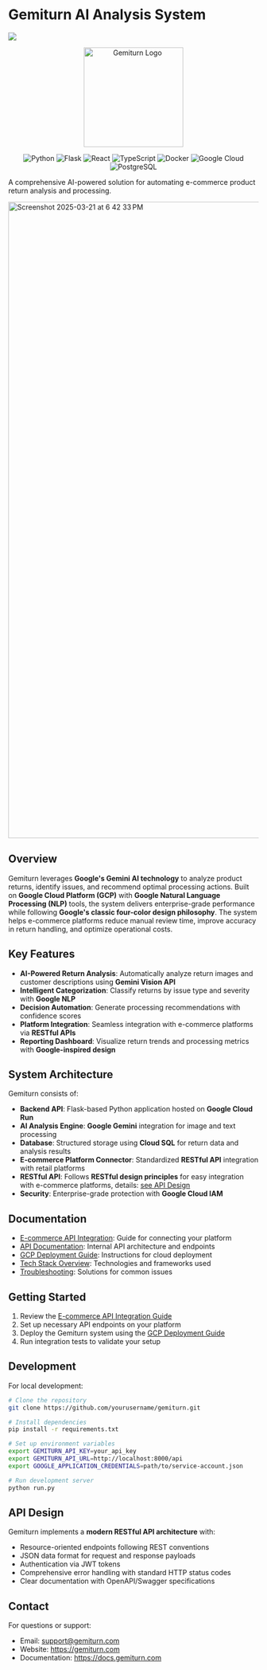 # Gemiturn AI Analysis System
<div>
<img src="https://readme-typing-svg.demolab.com/?pause=1&size=50&color=f75c7e&center=True&width=1200&height=120&vCenter=True&lines=Gemiturn+AI+Analysis+System.;Power+By+Gemini+AI" />
</div>

<p align="center">
  <img src="frontend/public/logo1.png" alt="Gemiturn Logo" width="200">
</p>

<p align="center">
  <img src="https://img.shields.io/badge/Python-3776AB?style=for-the-badge&logo=python&logoColor=white" alt="Python">
  <img src="https://img.shields.io/badge/Flask-000000?style=for-the-badge&logo=flask&logoColor=white" alt="Flask">
  <img src="https://img.shields.io/badge/React-61DAFB?style=for-the-badge&logo=react&logoColor=black" alt="React">
  <img src="https://img.shields.io/badge/TypeScript-3178C6?style=for-the-badge&logo=typescript&logoColor=white" alt="TypeScript">
  <img src="https://img.shields.io/badge/Docker-2496ED?style=for-the-badge&logo=docker&logoColor=white" alt="Docker">
  <img src="https://img.shields.io/badge/Google_Cloud-4285F4?style=for-the-badge&logo=google-cloud&logoColor=white" alt="Google Cloud">
<img src="https://img.shields.io/badge/PostgreSQL-336791?style=for-the-badge&logo=postgresql&logoColor=white" alt="PostgreSQL">
</p>

A comprehensive AI-powered solution for automating e-commerce product return analysis and processing.

<img width="1278" alt="Screenshot 2025-03-21 at 6 42 33 PM" src="https://github.com/user-attachments/assets/8cf81e96-e17a-4ff6-9190-f7cc666990f2" />

## Overview

Gemiturn leverages **Google's Gemini AI technology** to analyze product returns, identify issues, and recommend optimal processing actions. Built on **Google Cloud Platform (GCP)** with **Google Natural Language Processing (NLP)** tools, the system delivers enterprise-grade performance while following **Google's classic four-color design philosophy**. The system helps e-commerce platforms reduce manual review time, improve accuracy in return handling, and optimize operational costs.

## Key Features

- **AI-Powered Return Analysis**: Automatically analyze return images and customer descriptions using **Gemini Vision API**
- **Intelligent Categorization**: Classify returns by issue type and severity with **Google NLP**
- **Decision Automation**: Generate processing recommendations with confidence scores
- **Platform Integration**: Seamless integration with e-commerce platforms via **RESTful APIs**
- **Reporting Dashboard**: Visualize return trends and processing metrics with **Google-inspired design**

## System Architecture

Gemiturn consists of:

- **Backend API**: Flask-based Python application hosted on **Google Cloud Run**
- **AI Analysis Engine**: **Google Gemini** integration for image and text processing
- **Database**: Structured storage using **Cloud SQL** for return data and analysis results
- **E-commerce Platform Connector**: Standardized **RESTful API** integration with retail platforms
- **RESTful API**: Follows **RESTful design principles** for easy integration with e-commerce platforms, details: [see API Design](#api-design)
- **Security**: Enterprise-grade protection with **Google Cloud IAM**

## Documentation

- [E-commerce API Integration](docs/ecommerce_api_integration.md): Guide for connecting your platform
- [API Documentation](docs/API_Integration.md): Internal API architecture and endpoints
- [GCP Deployment Guide](docs/gcp_deployment_guide.md): Instructions for cloud deployment
- [Tech Stack Overview](docs/TechStacks.md): Technologies and frameworks used
- [Troubleshooting](docs/TroubleShooting.md): Solutions for common issues

## Getting Started

1. Review the [E-commerce API Integration Guide](docs/ecommerce_api_integration.md)
2. Set up necessary API endpoints on your platform
3. Deploy the Gemiturn system using the [GCP Deployment Guide](docs/gcp_deployment_guide.md)
4. Run integration tests to validate your setup

## Development

For local development:

```bash
# Clone the repository
git clone https://github.com/yourusername/gemiturn.git

# Install dependencies
pip install -r requirements.txt

# Set up environment variables
export GEMITURN_API_KEY=your_api_key
export GEMITURN_API_URL=http://localhost:8000/api
export GOOGLE_APPLICATION_CREDENTIALS=path/to/service-account.json

# Run development server
python run.py
```

## API Design

Gemiturn implements a **modern RESTful API architecture** with:

- Resource-oriented endpoints following REST conventions
- JSON data format for request and response payloads
- Authentication via JWT tokens
- Comprehensive error handling with standard HTTP status codes
- Clear documentation with OpenAPI/Swagger specifications

## Contact

For questions or support:

- Email: support@gemiturn.com
- Website: https://gemiturn.com
- Documentation: https://docs.gemiturn.com
